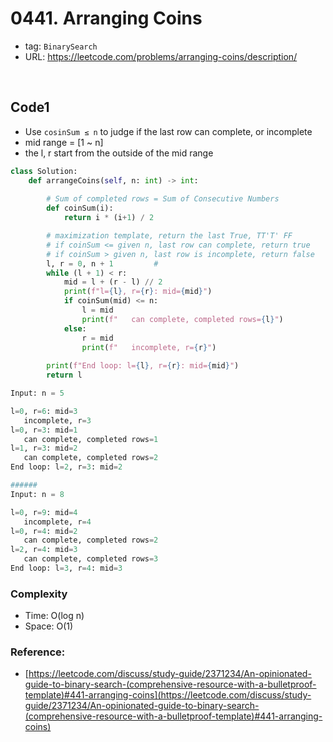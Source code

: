 # 0441. Arranging Coins

- tag: `BinarySearch`
- URL: https://leetcode.com/problems/arranging-coins/description/

<br>

## Code1

- Use `cosinSum ≤ n`  to judge if the last row can complete, or incomplete
- mid range = [1 ~ n]
- the l, r start from the outside of the mid range

```python
class Solution:
    def arrangeCoins(self, n: int) -> int:
        
        # Sum of completed rows = Sum of Consecutive Numbers
        def coinSum(i):
            return i * (i+1) / 2

        # maximization template, return the last True, TT'T' FF
        # if coinSum <= given n, last row can complete, return true
        # if coinSum > given n, last row is incomplete, return false
        l, r = 0, n + 1         #  
        while (l + 1) < r:
            mid = l + (r - l) // 2
            print(f"l={l}, r={r}: mid={mid}")
            if coinSum(mid) <= n:
                l = mid
                print(f"   can complete, completed rows={l}")
            else:
                r = mid
                print(f"   incomplete, r={r}")
        
        print(f"End loop: l={l}, r={r}: mid={mid}")
        return l
```

```python
Input: n = 5

l=0, r=6: mid=3
   incomplete, r=3
l=0, r=3: mid=1
   can complete, completed rows=1
l=1, r=3: mid=2
   can complete, completed rows=2
End loop: l=2, r=3: mid=2

######
Input: n = 8

l=0, r=9: mid=4
   incomplete, r=4
l=0, r=4: mid=2
   can complete, completed rows=2
l=2, r=4: mid=3
   can complete, completed rows=3
End loop: l=3, r=4: mid=3
```

### Complexity

- Time: O(log n)
- Space:  O(1)

### Reference:

- [https://leetcode.com/discuss/study-guide/2371234/An-opinionated-guide-to-binary-search-(comprehensive-resource-with-a-bulletproof-template)#441-arranging-coins](https://leetcode.com/discuss/study-guide/2371234/An-opinionated-guide-to-binary-search-(comprehensive-resource-with-a-bulletproof-template)#441-arranging-coins)

<br>
